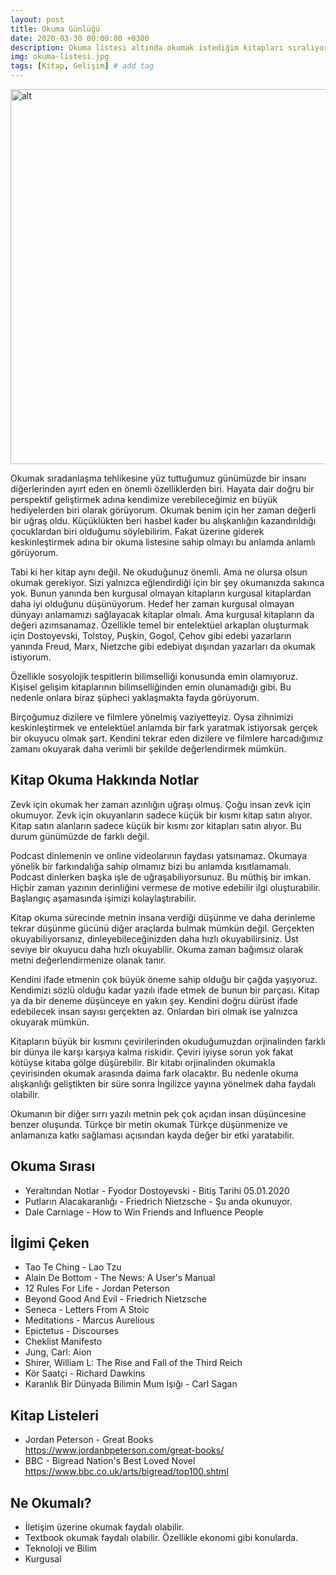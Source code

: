 ```yaml
---
layout: post
title: Okuma Günlüğü
date: 2020-03-30 00:00:00 +0300
description: Okuma listesi altında okumak istediğim kitapları sıralıyorum.
img: okuma-listesi.jpg
tags: [Kitap, Gelişim] # add tag
---
```


<img src="https://tozbulut.github.io/assets/img/okuma-listesi.jpg"  width="600" alt="alt">


Okumak sıradanlaşma tehlikesine yüz tuttuğumuz günümüzde bir insanı diğerlerinden ayırt eden en önemli özelliklerden biri. Hayata dair doğru bir perspektif geliştirmek adına kendimize verebileceğimiz en büyük hediyelerden biri olarak görüyorum. Okumak benim için her zaman değerli bir uğraş oldu. Küçüklükten beri hasbel kader bu alışkanlığın kazandırıldığı çocuklardan biri olduğumu söylebilirim. Fakat üzerine giderek keskinleştirmek adına bir okuma listesine sahip olmayı bu anlamda anlamlı görüyorum.

Tabi ki her kitap aynı değil. Ne okuduğunuz önemli. Ama ne olursa olsun okumak gerekiyor. Sizi yalnızca eğlendirdiği için bir şey okumanızda sakınca yok. Bunun yanında ben kurgusal olmayan kitapların kurgusal kitaplardan daha iyi olduğunu düşünüyorum. Hedef her zaman kurgusal olmayan dünyayı anlamamızı sağlayacak kitaplar olmalı. Ama kurgusal kitapların da değeri azımsanamaz. Özellikle temel bir entelektüel arkaplan oluşturmak için Dostoyevski, Tolstoy, Puşkin, Gogol, Çehov gibi edebi yazarların yanında Freud, Marx, Nietzche gibi edebiyat dışından yazarları da okumak istiyorum.

Özellikle sosyolojik tespitlerin bilimselliği konusunda emin olamıyoruz. Kişisel gelişim kitaplarının bilimselliğinden emin olunamadığı gibi. Bu nedenle onlara biraz şüpheci yaklaşmakta fayda görüyorum.

Birçoğumuz dizilere ve filmlere yönelmiş vaziyetteyiz. Oysa zihnimizi keskinleştirmek ve entelektüel anlamda bir fark yaratmak istiyorsak gerçek bir okuyucu olmak şart. Kendini tekrar eden dizilere ve filmlere harcadığımız zamanı okuyarak daha verimli bir şekilde değerlendirmek mümkün.

## Kitap Okuma Hakkında Notlar

Zevk için okumak her zaman azınlığın uğraşı olmuş. Çoğu insan zevk için okumuyor. Zevk için okuyanların sadece küçük bir kısmı kitap satın alıyor. Kitap satın alanların sadece küçük bir kısmı zor kitapları satın alıyor. Bu durum günümüzde de farklı değil.

Podcast dinlemenin ve online videolarının faydası yatsınamaz. Okumaya yönelik bir farkındalığa sahip olmamız bizi bu anlamda kısıtlamamalı. Podcast dinlerken başka işle de uğraşabiliyorsunuz. Bu müthiş bir imkan. Hiçbir zaman yazının derinliğini vermese de motive edebilir ilgi oluşturabilir. Başlangıç aşamasında işimizi kolaylaştırabilir.

Kitap okuma sürecinde metnin insana verdiği düşünme ve daha derinleme tekrar düşünme gücünü diğer araçlarda bulmak mümkün değil. Gerçekten okuyabiliyorsanız, dinleyebileceğinizden daha hızlı okuyabilirsiniz. Üst seviye bir okuyucu daha hızlı okuyabilir. Okuma zaman bağımsız olarak metni değerlendirmenize olanak tanır.

Kendini ifade etmenin çok büyük öneme sahip olduğu bir çağda yaşıyoruz. Kendimizi sözlü olduğu kadar yazılı ifade etmek de bunun bir parçası. Kitap ya da bir deneme düşünceye en yakın şey. Kendini doğru dürüst ifade edebilecek insan sayısı gerçekten az. Onlardan biri olmak ise yalnızca okuyarak mümkün.

Kitapların büyük bir kısmını çevirilerinden okuduğumuzdan orjinalinden farklı bir dünya ile karşı karşıya kalma riskidir. Çeviri iyiyse sorun yok fakat kötüyse kitaba gölge düşürebilir. Bir kitabı orjinalinden okumakla çevirisinden okumak arasında daima fark olacaktır. Bu nedenle okuma alışkanlığı geliştikten bir süre sonra İngilizce yayına yönelmek daha faydalı olabilir.

Okumanın bir diğer sırrı yazılı metnin pek çok açıdan insan düşüncesine benzer oluşunda. Türkçe bir metin okumak Türkçe düşünmenize ve anlamanıza katkı sağlaması açısından kayda değer bir etki yaratabilir.

## Okuma Sırası

* Yeraltından Notlar - Fyodor Dostoyevski -  Bitiş Tarihi 05.01.2020
* Putların Alacakaranlığı - Friedrich Nietzsche - Şu anda okunuyor.
* Dale Carniage - How to Win Friends and Influence People

## İlgimi Çeken

* Tao Te Ching - Lao Tzu
* Alain De Bottom - The News: A User's Manual
* 12 Rules For Life - Jordan Peterson
* Beyond Good And Evil - Friedrich Nietzsche
* Seneca - Letters From A Stoic
* Meditations - Marcus Aurelious
* Epictetus - Discourses
* Cheklist Manifesto
* Jung, Carl: Aion
* Shirer, William L: The Rise and Fall of the Third Reich
* Kör Saatçi - Richard Dawkins
* Karanlık Bir Dünyada Bilimin Mum Işığı - Carl Sagan

## Kitap Listeleri

* Jordan Peterson - Great Books https://www.jordanbpeterson.com/great-books/
* BBC - Bigread Nation's Best Loved Novel https://www.bbc.co.uk/arts/bigread/top100.shtml

## Ne Okumalı?

* İletişim üzerine okumak faydalı olabilir.
* Textbook okumak faydalı olabilir. Özellikle ekonomi gibi konularda.
* Teknoloji ve Bilim
* Kurgusal